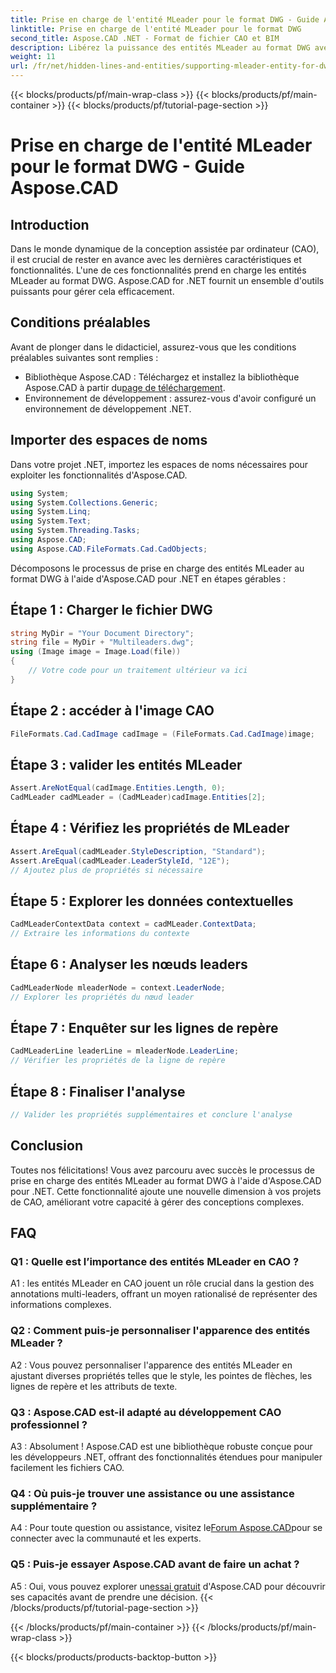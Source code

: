 ```yaml
---
title: Prise en charge de l'entité MLeader pour le format DWG - Guide Aspose.CAD
linktitle: Prise en charge de l'entité MLeader pour le format DWG
second_title: Aspose.CAD .NET - Format de fichier CAO et BIM
description: Libérez la puissance des entités MLeader au format DWG avec Aspose.CAD pour .NET. Élevez vos projets CAO sans effort.
weight: 11
url: /fr/net/hidden-lines-and-entities/supporting-mleader-entity-for-dwg-format/
---
```


{{< blocks/products/pf/main-wrap-class >}}
{{< blocks/products/pf/main-container >}}
{{< blocks/products/pf/tutorial-page-section >}}

# Prise en charge de l'entité MLeader pour le format DWG - Guide Aspose.CAD

## Introduction

Dans le monde dynamique de la conception assistée par ordinateur (CAO), il est crucial de rester en avance avec les dernières caractéristiques et fonctionnalités. L'une de ces fonctionnalités prend en charge les entités MLeader au format DWG. Aspose.CAD for .NET fournit un ensemble d'outils puissants pour gérer cela efficacement.

## Conditions préalables

Avant de plonger dans le didacticiel, assurez-vous que les conditions préalables suivantes sont remplies :

-  Bibliothèque Aspose.CAD : Téléchargez et installez la bibliothèque Aspose.CAD à partir du[page de téléchargement](https://releases.aspose.com/cad/net/).
- Environnement de développement : assurez-vous d'avoir configuré un environnement de développement .NET.

## Importer des espaces de noms

Dans votre projet .NET, importez les espaces de noms nécessaires pour exploiter les fonctionnalités d'Aspose.CAD.

```csharp
using System;
using System.Collections.Generic;
using System.Linq;
using System.Text;
using System.Threading.Tasks;
using Aspose.CAD;
using Aspose.CAD.FileFormats.Cad.CadObjects;
```

Décomposons le processus de prise en charge des entités MLeader au format DWG à l'aide d'Aspose.CAD pour .NET en étapes gérables :

## Étape 1 : Charger le fichier DWG

```csharp
string MyDir = "Your Document Directory";
string file = MyDir + "Multileaders.dwg";
using (Image image = Image.Load(file))
{
    // Votre code pour un traitement ultérieur va ici
}
```

## Étape 2 : accéder à l'image CAO

```csharp
FileFormats.Cad.CadImage cadImage = (FileFormats.Cad.CadImage)image;
```

## Étape 3 : valider les entités MLeader

```csharp
Assert.AreNotEqual(cadImage.Entities.Length, 0);
CadMLeader cadMLeader = (CadMLeader)cadImage.Entities[2];
```

## Étape 4 : Vérifiez les propriétés de MLeader

```csharp
Assert.AreEqual(cadMLeader.StyleDescription, "Standard");
Assert.AreEqual(cadMLeader.LeaderStyleId, "12E");
// Ajoutez plus de propriétés si nécessaire
```

## Étape 5 : Explorer les données contextuelles

```csharp
CadMLeaderContextData context = cadMLeader.ContextData;
// Extraire les informations du contexte
```

## Étape 6 : Analyser les nœuds leaders

```csharp
CadMLeaderNode mleaderNode = context.LeaderNode;
// Explorer les propriétés du nœud leader
```

## Étape 7 : Enquêter sur les lignes de repère

```csharp
CadMLeaderLine leaderLine = mleaderNode.LeaderLine;
// Vérifier les propriétés de la ligne de repère
```

## Étape 8 : Finaliser l'analyse

```csharp
// Valider les propriétés supplémentaires et conclure l'analyse
```

## Conclusion

Toutes nos félicitations! Vous avez parcouru avec succès le processus de prise en charge des entités MLeader au format DWG à l'aide d'Aspose.CAD pour .NET. Cette fonctionnalité ajoute une nouvelle dimension à vos projets de CAO, améliorant votre capacité à gérer des conceptions complexes.

## FAQ

### Q1 : Quelle est l’importance des entités MLeader en CAO ?

A1 : les entités MLeader en CAO jouent un rôle crucial dans la gestion des annotations multi-leaders, offrant un moyen rationalisé de représenter des informations complexes.

### Q2 : Comment puis-je personnaliser l'apparence des entités MLeader ?

A2 : Vous pouvez personnaliser l'apparence des entités MLeader en ajustant diverses propriétés telles que le style, les pointes de flèches, les lignes de repère et les attributs de texte.

### Q3 : Aspose.CAD est-il adapté au développement CAO professionnel ?

A3 : Absolument ! Aspose.CAD est une bibliothèque robuste conçue pour les développeurs .NET, offrant des fonctionnalités étendues pour manipuler facilement les fichiers CAO.

### Q4 : Où puis-je trouver une assistance ou une assistance supplémentaire ?

A4 : Pour toute question ou assistance, visitez le[Forum Aspose.CAD](https://forum.aspose.com/c/cad/19)pour se connecter avec la communauté et les experts.

### Q5 : Puis-je essayer Aspose.CAD avant de faire un achat ?

 A5 : Oui, vous pouvez explorer un[essai gratuit](https://releases.aspose.com/) d'Aspose.CAD pour découvrir ses capacités avant de prendre une décision.
{{< /blocks/products/pf/tutorial-page-section >}}

{{< /blocks/products/pf/main-container >}}
{{< /blocks/products/pf/main-wrap-class >}}

{{< blocks/products/products-backtop-button >}}
